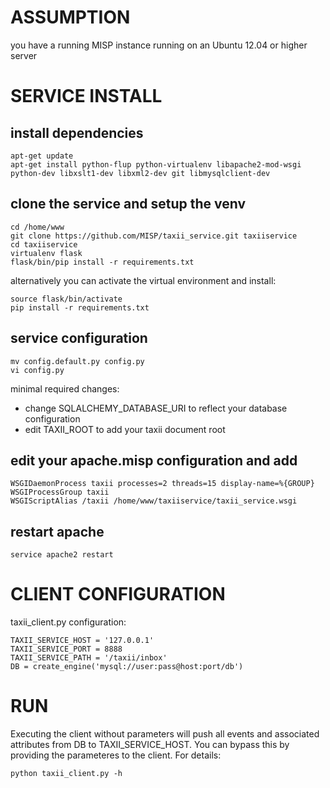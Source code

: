 ASSUMPTION
==========
you have a running MISP instance running on an Ubuntu 12.04 or higher server

SERVICE INSTALL
=======
install dependencies
---------------------
    apt-get update
    apt-get install python-flup python-virtualenv libapache2-mod-wsgi python-dev libxslt1-dev libxml2-dev git libmysqlclient-dev

clone the service and setup the venv
------------------------------------
    cd /home/www
    git clone https://github.com/MISP/taxii_service.git taxiiservice
    cd taxiiservice
    virtualenv flask
    flask/bin/pip install -r requirements.txt

alternatively you can activate the virtual environment and install:

    source flask/bin/activate
    pip install -r requirements.txt

service configuration
----------------------
    mv config.default.py config.py
    vi config.py

minimal required changes:
* change SQLALCHEMY_DATABASE_URI to reflect your database configuration
* edit TAXII_ROOT to add your taxii document root

edit your apache.misp configuration and add
--------------------------------------------
    WSGIDaemonProcess taxii processes=2 threads=15 display-name=%{GROUP}
    WSGIProcessGroup taxii
    WSGIScriptAlias /taxii /home/www/taxiiservice/taxii_service.wsgi

restart apache
--------------

    service apache2 restart

CLIENT CONFIGURATION
====================

taxii_client.py configuration:

    TAXII_SERVICE_HOST = '127.0.0.1'
    TAXII_SERVICE_PORT = 8888
    TAXII_SERVICE_PATH = '/taxii/inbox'
    DB = create_engine('mysql://user:pass@host:port/db')


RUN
===

Executing the client without parameters will push all events and associated attributes from
DB to TAXII_SERVICE_HOST. You can bypass this by providing the parameteres to the client.
For details:

    python taxii_client.py -h
